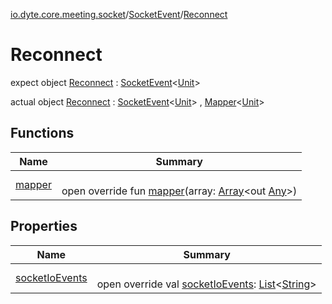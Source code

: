 [io.dyte.core.meeting.socket](../../index.md)/[SocketEvent](../index.md)/[Reconnect](index.md)

# Reconnect


expect object [Reconnect](index.md) : [SocketEvent](../index.md)&lt;[Unit](https://kotlinlang.org/api/latest/jvm/stdlib/kotlin/-unit/index.html)&gt;


actual object [Reconnect](index.md) : [SocketEvent](../index.md)&lt;[Unit](https://kotlinlang.org/api/latest/jvm/stdlib/kotlin/-unit/index.html)&gt; , [Mapper](../../-mapper/index.md)&lt;[Unit](https://kotlinlang.org/api/latest/jvm/stdlib/kotlin/-unit/index.html)&gt;

## Functions

| Name | Summary |
|---|---|
| [mapper](../../-mapper/mapper.md) | <br/>open override fun [mapper](../../-mapper/mapper.md)(array: [Array](https://kotlinlang.org/api/latest/jvm/stdlib/kotlin/-array/index.html)&lt;out [Any](https://kotlinlang.org/api/latest/jvm/stdlib/kotlin/-any/index.html)&gt;) |

## Properties

| Name | Summary |
|---|---|
| [socketIoEvents](socket-io-events.md) | <br/>open override val [socketIoEvents](socket-io-events.md): [List](https://kotlinlang.org/api/latest/jvm/stdlib/kotlin.collections/-list/index.html)&lt;[String](https://kotlinlang.org/api/latest/jvm/stdlib/kotlin/-string/index.html)&gt; |
